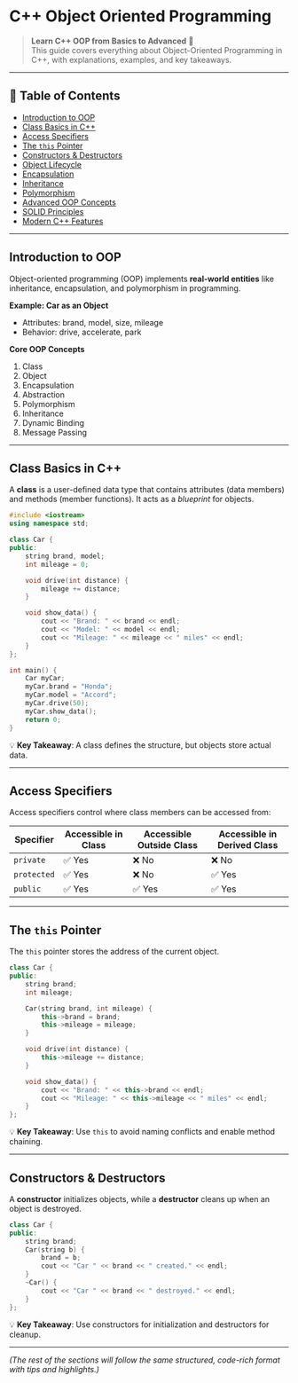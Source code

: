 # C++ Object Oriented Programming

> **Learn C++ OOP from Basics to Advanced** 🚀  
> This guide covers everything about Object-Oriented Programming in C++, with explanations, examples, and key takeaways.

---

## 📑 Table of Contents
- [Introduction to OOP](#introduction-to-oop)
- [Class Basics in C++](#class-basics-in-c)
- [Access Specifiers](#access-specifiers)
- [The `this` Pointer](#the-this-pointer)
- [Constructors & Destructors](#constructors--destructors)
- [Object Lifecycle](#object-lifecycle)
- [Encapsulation](#encapsulation)
- [Inheritance](#inheritance)
- [Polymorphism](#polymorphism)
- [Advanced OOP Concepts](#advanced-oop-concepts)
- [SOLID Principles](#solid-principles)
- [Modern C++ Features](#modern-c-features)

---

## Introduction to OOP

Object-oriented programming (OOP) implements **real-world entities** like inheritance, encapsulation, and polymorphism in programming.

**Example: Car as an Object**
- Attributes: brand, model, size, mileage
- Behavior: drive, accelerate, park

**Core OOP Concepts**
1. Class
2. Object
3. Encapsulation
4. Abstraction
5. Polymorphism
6. Inheritance
7. Dynamic Binding
8. Message Passing

---

## Class Basics in C++

A **class** is a user-defined data type that contains attributes (data members) and methods (member functions). It acts as a *blueprint* for objects.

```cpp
#include <iostream>
using namespace std;

class Car {
public:
    string brand, model;
    int mileage = 0;

    void drive(int distance) {
        mileage += distance;
    }

    void show_data() {
        cout << "Brand: " << brand << endl;
        cout << "Model: " << model << endl;
        cout << "Mileage: " << mileage << " miles" << endl;
    }
};

int main() {
    Car myCar;
    myCar.brand = "Honda";
    myCar.model = "Accord";
    myCar.drive(50);
    myCar.show_data();
    return 0;
}
```

💡 **Key Takeaway**: A class defines the structure, but objects store actual data.

---

## Access Specifiers

Access specifiers control where class members can be accessed from:

| Specifier  | Accessible in Class | Accessible Outside Class | Accessible in Derived Class |
|------------|--------------------|--------------------------|-----------------------------|
| `private`  | ✅ Yes              | ❌ No                    | ❌ No                       |
| `protected`| ✅ Yes              | ❌ No                    | ✅ Yes                      |
| `public`   | ✅ Yes              | ✅ Yes                   | ✅ Yes                      |

---

## The `this` Pointer

The `this` pointer stores the address of the current object.

```cpp
class Car {
public:
    string brand;
    int mileage;

    Car(string brand, int mileage) {
        this->brand = brand;
        this->mileage = mileage;
    }

    void drive(int distance) {
        this->mileage += distance;
    }

    void show_data() {
        cout << "Brand: " << this->brand << endl;
        cout << "Mileage: " << this->mileage << " miles" << endl;
    }
};
```

💡 **Key Takeaway**: Use `this` to avoid naming conflicts and enable method chaining.

---

## Constructors & Destructors

A **constructor** initializes objects, while a **destructor** cleans up when an object is destroyed.

```cpp
class Car {
public:
    string brand;
    Car(string b) {
        brand = b;
        cout << "Car " << brand << " created." << endl;
    }
    ~Car() {
        cout << "Car " << brand << " destroyed." << endl;
    }
};
```

💡 **Key Takeaway**: Use constructors for initialization and destructors for cleanup.

---

*(The rest of the sections will follow the same structured, code-rich format with tips and highlights.)*
